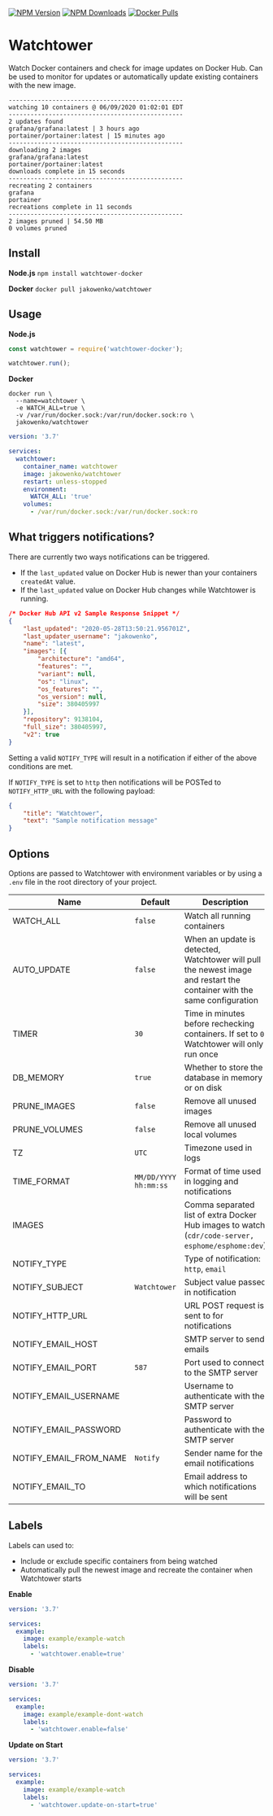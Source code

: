 [![NPM Version](https://flat.badgen.net/npm/v/watchtower-docker)](https://www.npmjs.com/package/watchtower-docker)
[![NPM Downloads](https://flat.badgen.net/npm/dt/watchtower-docker)](https://www.npmjs.com/package/watchtower-docker)
[![Docker Pulls](https://flat.badgen.net/docker/pulls/jakowenko/watchtower)](https://hub.docker.com/r/jakowenko/watchtower)

# Watchtower

Watch Docker containers and check for image updates on Docker Hub. Can be used to monitor for updates or automatically update existing containers with the new image.

```shell
------------------------------------------------
watching 10 containers @ 06/09/2020 01:02:01 EDT
------------------------------------------------
2 updates found
grafana/grafana:latest | 3 hours ago
portainer/portainer:latest | 15 minutes ago
------------------------------------------------
downloading 2 images
grafana/grafana:latest
portainer/portainer:latest
downloads complete in 15 seconds
------------------------------------------------
recreating 2 containers
grafana
portainer
recreations complete in 11 seconds
------------------------------------------------
2 images pruned | 54.50 MB
0 volumes pruned
```

## Install

**Node.js**
`npm install watchtower-docker`

**Docker**
`docker pull jakowenko/watchtower`

## Usage

**Node.js**
```js
const watchtower = require('watchtower-docker');

watchtower.run();
```

**Docker**
```shell
docker run \
  --name=watchtower \
  -e WATCH_ALL=true \
  -v /var/run/docker.sock:/var/run/docker.sock:ro \
  jakowenko/watchtower
```

```yaml
version: '3.7'

services:
  watchtower:
    container_name: watchtower
    image: jakowenko/watchtower
    restart: unless-stopped
    environment:
      WATCH_ALL: 'true'
    volumes:
      - /var/run/docker.sock:/var/run/docker.sock:ro
```

## What triggers notifications?
There are currently two ways notifications can be triggered.

 - If the `last_updated` value on Docker Hub is newer than your containers `createdAt` value.
 - If the `last_updated` value on Docker Hub changes while Watchtower is running.

```json
/* Docker Hub API v2 Sample Response Snippet */
{
	"last_updated": "2020-05-28T13:50:21.956701Z",
	"last_updater_username": "jakowenko",
	"name": "latest",
	"images": [{
		"architecture": "amd64",
		"features": "",
		"variant": null,
		"os": "linux",
		"os_features": "",
		"os_version": null,
		"size": 380405997
	}],
	"repository": 9138104,
	"full_size": 380405997,
	"v2": true
}
```

Setting a valid `NOTIFY_TYPE` will result in a notification if either of the above conditions are met.

If `NOTIFY_TYPE` is set to `http` then notifications will be POSTed to `NOTIFY_HTTP_URL` with the following payload:

```json
{
	"title": "Watchtower",
	"text": "Sample notification message"
}
```

## Options

Options are passed to Watchtower with environment variables or by using a `.env` file in the root directory of your project.

| Name | Default | Description |
|--|--|--|
| WATCH_ALL | `false` | Watch all running containers |
| AUTO_UPDATE | `false` | When an update is detected, Watchtower will pull the newest image and restart the container with the same configuration |
| TIMER | `30` | Time in minutes before rechecking containers. If set to `0`, Watchtower will only run once |
| DB_MEMORY | `true` | Whether to store the database in memory or on disk |
| PRUNE_IMAGES | `false` | Remove all unused images |
| PRUNE_VOLUMES | `false` | Remove all unused local volumes |
| TZ | `UTC` | Timezone used in logs |
| TIME_FORMAT | `MM/DD/YYYY hh:mm:ss` | Format of time used in logging and notifications |
| IMAGES || Comma separated list of extra Docker Hub images to watch (`cdr/code-server, esphome/esphome:dev`)
| NOTIFY_TYPE ||Type of notification: `http`, `email` |
| NOTIFY_SUBJECT | `Watchtower` | Subject value passed in notification |
| NOTIFY_HTTP_URL || URL POST request is sent to for notifications |
| NOTIFY_EMAIL_HOST || SMTP server to send emails |
| NOTIFY_EMAIL_PORT | `587` | Port used to connect to the SMTP server |
| NOTIFY_EMAIL_USERNAME || Username to authenticate with the SMTP server |
| NOTIFY_EMAIL_PASSWORD || Password to authenticate with the SMTP server |
| NOTIFY_EMAIL_FROM_NAME | `Notify` | Sender name for the email notifications |
| NOTIFY_EMAIL_TO || Email address to which notifications will be sent |

## Labels

Labels can used to:
 - Include or exclude specific containers from being watched
 - Automatically pull the newest image and recreate the container when Watchtower starts

**Enable**

```yaml
version: '3.7'

services:
  example:
    image: example/example-watch
    labels:
      - 'watchtower.enable=true'
```
**Disable**
```yaml
version: '3.7'

services:
  example:
    image: example/example-dont-watch
    labels:
      - 'watchtower.enable=false'
```

**Update on Start**
```yaml
version: '3.7'

services:
  example:
    image: example/example-watch
    labels:
      - 'watchtower.update-on-start=true'
```
